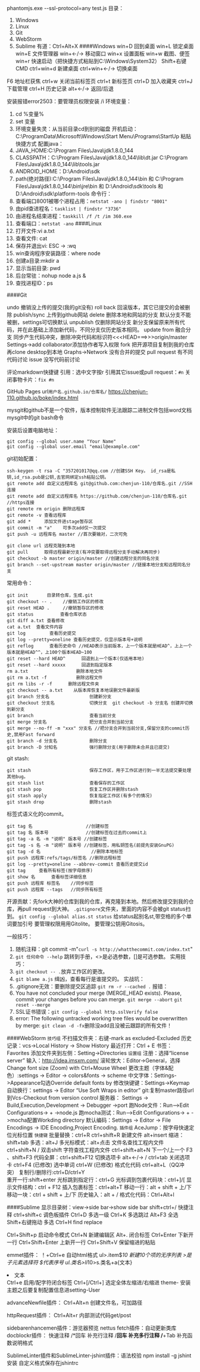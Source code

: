 phantomjs.exe --ssl-protocol=any test.js
目录：
  1. Windows
  2. Linux
  3. Git
  4. WebStorm
  5. Sublime
有道：Ctrl+Alt+X
####Windows
win+D 回到桌面
win+L 锁定桌面
win+E 文件管理器
win+←/→ 移动窗口
win+x  设置面板
win+w 截图、便签
win+r 快速启动（把快捷方式粘贴到C:\Windows\System32）
Shift+右键 CMD
ctrl+win+d 新建桌面
ctrl+win+←/→ 切换桌面

F6  地址栏获焦
ctrl+w 关闭当前标签页
ctrl+t 新标签页
ctrl+D 加入收藏夹
ctrl+J 下载管理
ctrl+H 历史记录
alt+←/→ 返回/后退

安装报错error2503：要管理员权限安装 /i
环境变量：
1. cd %变量%
2. set 变量
3. 环境变量失灵：从当前目录cd到别的磁盘
开机启动：C:\ProgramData\Microsoft\Windows\Start Menu\Programs\StartUp 粘贴快捷方式
配置java：
  1. JAVA_HOME:C:\Program Files\Java\jdk1.8.0_144
  2. CLASSPATH：C:\Program Files\Java\jdk1.8.0_144\lib\dt.jar C:\Program Files\Java\jdk1.8.0_144\lib\tools.jar
  3. ANDROID_HOME：D:\Android\sdk
  4. path(绝对路径):C:\Program Files\Java\jdk1.8.0_144\bin 和 C:\Program Files\Java\jdk1.8.0_144\bin\jre\bin 和 D:\Android\sdk\tools 和 D:\Android\sdk\platform-tools
命令行：
  1.  查看端口8001被哪个进程占用：`netstat -ano | findstr "8001" `
  2.  由pid查进程名：`tasklist | findstr "3736"`
  3.  由进程名结束进程：`taskkill /f /t /im 360.exe`
  4.  查看端口：`netstat -ano`
####Linux
  1. 打开文件:vi a.txt
  2. 查看文件: cat
  3. 保存并退出vi: ESC -> :wq
  4. win查询程序安装路径：where node
  5. 创建a目录:mkdir a
  6. 显示当前目录: pwd
  7. 后台常驻：nohup node a.js &
  8. 查找进程ID：ps

####Git

undo 撤销没上传的提交(我的git没有)
roll back 回滚版本，其它已提交的会被删除
publish/sync 上传到github网站
delete 删除本地和网站的分支 默认分支不能被删，settings可切换默认
unpublish 仅删除网站分支
新分支保留原来所有代码，并在此基础上添加新代码，不同分支仅历史版本相同。
update from 融合分支
同步产生代码冲突，删除冲突代码和标识符<<<HEAD===>>>origin/master
Settings->add collaborator添加协作者写入权限
fork 把开源项目复制到我的仓库再clone desktop到本地
Graphs->Network 没有合并的提交
pull request 有不同代码讨论
issue   没写代码前讨论

评论markdown快捷键
引用：选中文字按r
引用其它issue或pull request：`#n`
关闭事物卡片：`fix #n`

GitHub Pages url`用户名.github.io/仓库名/` 
https://chenjun-110.github.io/boke/index.html

mysgit和github不是一个软件，版本控制软件无法跟踪二进制文件包括word文档
mysgit中的git bash命令

安装后设置电脑地址：
```
git config --global user.name "Your Name"
git config --global user.email "email@example.com"
```
git初始配置：
```
ssh-keygen -t rsa -C "357201017@qq.com //创建SSH Key。 id_rsa是私钥,id_rsa.pub是公钥,去官网绑定ssh粘贴公钥。
git remote add 自定义远程库名 git@github.com:chenjun-110/仓库名.git //SSH连接
git remote add 自定义远程库名 https://github.com/chenjun-110/仓库名.git //https连接
git remote rm origin 删除远程库
git remote -v 查看远程库
git add *     添加文件进stage暂存区
git commit -m "a"    可多次add仅一次提交
git push -u 远程库名 master //首次要输对，二次可免

git clone url 远程克隆到本地
git pull      取得远程最新分支(有冲突要取得远程分支手动解决再同步)
git checkout -b master origin/master //创建远程分支的同名分支
git branch --set-upstream master origin/master //链接本地分支和远程同名分支 

```
常用命令：
```
git init       目录转仓库，生成.git
git checkout -- .    //撤销工作区的修改
git reset HEAD . 	 //撤销暂存区的修改
git status          查看仓库状态
git diff a.txt 查看修改
cat a.txt  查看文件内容
git log         查看历史提交
git log --pretty=oneline 查看历史提交，仅显示版本号+说明
git reflog      查看历史命令 //HEAD表示当前版本，上一个版本就是HEAD^，上上一个版本就是HEAD^^，上100个版本HEAD~100
git reset --hard HEAD^      回退到上一个版本(仅适用本地)
git reset --hard xxxxx      回退到指定版本
rm a.txt                  删除本地文件
git rm a.txt -f           删除远程文件
git rm libs -r -f      删除远程文件夹
git checkout -- a.txt    从版本库恢复本地误删文件最新版
git branch 分支名               创建新分支
git checkout 分支名             切换分支  git checkout -b 分支名 创建并切换到新分支
git branch                     查看当前分支
git merge 分支名                把分支合并到当前分支
git merge --no-ff -m "xxx" 分支名 //把分支合并到当前分支,保留分支的commit历史,禁用Fast forward
git branch -d 分支名            删除分支
git branch -D 分知名            强行删除分支(用于删除未合并且已提交)
```
git stash:
```
git stash                      保存工作区，用于工作区进行到一半无法提交要处理其他bug。
git stash list                 查看保存的工作区
git stash pop                  恢复工作区并删除stash
git stash apply                恢复指定工作区(有多个的情况) 
git stash drop                 删除stash  
```

标签式语义化的commit。
```
git tag 名                    //创建标签
git tag 名 版本号              //创建标签在过去的commit上
git tag -a 名 -m "说明" 版本号 //创建标签
git tag -s 名 -m "说明" 版本号 //创建标签，用私钥签名(前提先安装GnuPG)
git tag -d 名                   //删除本地标签
git push 远程库:refs/tags/标签名 //删除远程标签
git log --pretty=oneline --abbrev-commit 查看历史提交id
git tag     查看所有标签(按字母排序)
git show 名      查看标签详细信息
git push 远程库 标签名    //同步标签
git push 远程库 --tags   //同步所有标签
```
开源贡献：先fork大神的仓库到我的仓库，再克隆到本地。然后修改提交到我的仓库，再pull request到大神。
`.gitignore`文件夹，里面的内容不会被git status扫到。
`git config --global alias.st status` 给status起别名st,带空格的多个单词要加引号
要管理权限用用Gitolite。
要管理公钥用Gitosis。

一般技巧：
  1. 随机注释：git commit -m"`curl -s http://whatthecommit.com/index.txt`"
  2.  `git 任何命令 --help` 跳转到手册，<>是必选参数，[]是可选参数。
实用技巧：
  1. `git checkout -- .`放弃工作区的更改。
  2. `git blame a.js` 缉凶，查看每行是谁提交的。
实战坑：
  1. .gitignore无效：要删除提交区追踪 `git rm -r --cached .`
报错：
  1. You have not concluded your merge (MERGE_HEAD exists). Please, commit your changes before you can merge. `git merge --abort`  `git reset --merge`
  2. SSL证书错误：`git config --global http.sslVerify false`
  3. error: The following untracked working tree files would be overwritten by merge: `git clean -d -fx`删除没add且没被云跟踪的所有文件！




####WebStorm
`技巧组`
不扫描文件夹：右键-mark as excluded-Excluded
历史记录：vcs->Local History -> Show History
最近打开：Ctrl + E 
书签：Favorites
添加文件夹到左侧：Setting->Directories
`设置组`
注册：选择“license server” 输入：http://idea.imsxm.com/
滚轮放大：Editor->General，选择Change font size (Zoom) with Ctrl+Mouse Wheel
更改主题（字体&配色）:settings -> Editor -> colors&fonts -> scheme
中文字体：Settings->Appearance勾选Override default fonts by
修改快键键：Settings->Keymap
自动换行：settings -> Editor “Use Soft Wraps in editor”
git:复制master路径url到Vcs-Checkout from version control
服务器：	Settings -> Build,Execution,Development -> Debugger ->port
跑Node文件：Run—>Edit Configurations-> + ->node.js
跑mocha测试：Run—>Edit Configurations-> + ->mocha配置Workding directory
默认编码：Settings -> Editor -> File Encodings -> IDE Encoding,Project Encoding.
`插件组`
AceJump：按字母快速定位光标位置
`快捷键`
批量替换：ctrl+R ctrl+shift+R
新建文件 alt+insert
缩进：shift+tab
多选：alt+J
多光标模式：alt+点击
文件名查找工程内文件 ctrl+shift+N / 双击shift
字符查找工程内文件 ctrl+shift+alt+N
下一个/上一个  F3 、shift+F3
代码全屏：ctrl+shift+F12
切换选项卡 alt+←/→  /  ctrl+tab
关闭选项卡 ctrl+F4 (已修改)
选中单词 ctrl+W (已修改)
格式化代码  ctrl+alt+L（QQ冲突）
复制行/删除行:ctrl+D/ctrl+Y	
重开一行:shift+enter
光标跳到指定行：ctrl+G
光标调到包裹代码块：ctrl+]/[
显示文件结构：ctrl + F12
插入包裹标签：ctrl+alt+T
移动一行：alt + shift + 上/下
移动一块：ctrl + shift + 上/下
历史输入：alt + /
格式化代码：Ctrl+Alt+l


####Sublime
显示目录树：view->side bar->show side bar
shift+ctrl+/     快捷注释
ctrl+shift+c     调色板插件 
Ctrl+D           多选一级
Ctrl+K           多选跳过
Alt+F3           全选
Shift+右键拖动    多选
Ctrl+H           find replace

Ctrl+Shift+p     启动命令模式
Ctrl+N           新建编辑区
Alt+.            闭合标签
Ctrl+Enter       下新开一行
Ctrl+Shift+Enter 上新开一行
Ctrl+Shift+V     保留缩进的粘贴

emmet插件：
！+Ctrl+e        自动html格式
ul>.item$*10     新建10个项的无序列表 >是子元素选择符 $代表序号
ul.类名>li*10>s.类名+a{文本} <li><s class=""></s><a>文本</a></li>
Ctrl+e           启用/配字符闭合标签
Ctrl+[/Ctrl+]    选定全体左缩进/右缩进
theme-           安装主题之后要复制配置信息进setting-User

advanceNewfile插件：
Ctrl+Alt+n       创建文件名，可加路径

httpRequest插件：
Ctrl+Alt+r       内部测试代码get/post

sidebarenhancemen插件：游览器预览
nettus fetch插件：自动更新类库
docblockr插件：  快速注释
  /*回车  补充行注释
  /**回车 补充多行注释
  /**+Tab 补充函数说明格式

SublimeLinter插件和SublimeLinter-jshint插件：语法校验
npm install -g jshint安装
自定义格式保存在jshintrc







